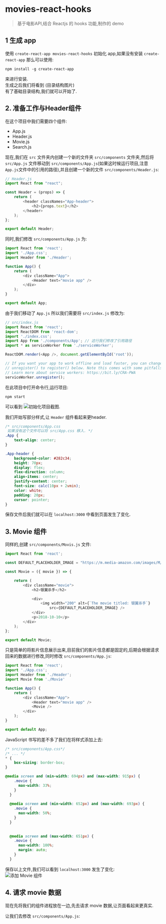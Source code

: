 # movies-react-hooks  

>基于电影API,结合 Reactjs 的 hooks 功能,制作的 demo

## 1 生成 app

使用 `create-react-app movies-react-hooks` 初始化 app,如果没有安装 `create-react-app` 那么可以使用:  

``` terminal
npm install -g create-react-app
```

来进行安装.  
生成之后我们将看到 (目录结构图片)  
有了基础目录结构,我们就可以开始了.  

## 2. 准备工作与Header组件  

在这个项目中我们需要四个组件:  

- App.js
- Header.js
- Movie.js
- Search.js

现在,我们在 `src` 文件夹内创建一个新的文件夹 `src/components` 文件夹,然后将 `src/App.js` 文件移动到 `src/components/App.js`(如果这时候运行项目,注意 `App.js`文件中的引用的路径),并且创建一个新的文件 `src/components/Header.js`:  

``` JavaScript
// Header.js
import React from "react";

const Header = (props) => {
	return (
		<header classNames="App-header">
			<h2>{props.text}</h2>
		</header>
	);
};

export default Header;
```  
同时,我们修改 `src/components/App.js` 为:

``` JavaScript
import React from 'react';
import './App.css';
import Header from './Header';

function App() {
	return (
		<div className="App">
			<Header text="movie app" />
		</div>
	);
}

export default App;

```

由于我们移动了 `App.js` 所以我们需要将 `src/index.js` 修改为:

``` JavaScript
// src/index.js
import React from 'react';
import ReactDOM from 'react-dom';
import './index.css';
import App from './components/App';	// 这行我们修改了引用路径
import * as serviceWorker from './serviceWorker';

ReactDOM.render(<App />, document.getElementById('root'));

// If you want your app to work offline and load faster, you can change
// unregister() to register() below. Note this comes with some pitfalls.
// Learn more about service workers: https://bit.ly/CRA-PWA
serviceWorker.unregister();

```  

在此项目中打开命令行,运行项目:  

``` terminal
npm start
```  

可以看到 ![初始化项目截图]().  

我们开始写部分样式,让 `Header` 组件看起来更header.  

``` css
/* src/components/App.css
 如果没有这个文件可以将 src/App.css 移入. */
.App {
	text-align: center;
}

.App-header {
	background-color: #282c34;
	height: 70px;
	display: flex;
	flex-direction: column;
	align-items: center;
	justify-content: center;
	font-size: calc(10px + 2vmin);
	color: white;
	padding: 20px;
	cursor: pointer;
}
```  

保存文件后我们就可以在 `localhost:3000` 中看到页面发生了变化.

## 3. Movie 组件

同样的,创建 `src/components/Movis.js` 文件:  

``` JavaScript
import React from 'react';

const DEFAULT_PLACEHOLDER_IMAGE = "https://m.media-amazon.com/images/M/MV5BMTczNTI2ODUwOF5BMl5BanBnXkFtZTcwMTU0NTIzMw@@._V1_SX300.jpg";

const Movie = ({ movie }) => {

	return (
		<div className="movie">
			<h2>银翼杀手</h2>

			<div>
				<img width="200" alt={`The movie titled: 银翼杀手`}
					src={DEFAULT_PLACEHOLDER_IMAGE} />
			</div>
			<p>2018-10-10</p>
		</div>
	);
};

export default Movie;
```  

只是简单的将影片信息展示出来,目前我们的影片信息都是固定的,后期会根据请求回来的数据进行修改,同时修改 `src/components/App.js`:  

``` JavaScript
import React from 'react';
import './App.css';
import Header from './Header';
import Movie from './Movie'

function App() {
	return (
		<div className="App">
			<Header text="movie app" />
			<Movie />
		</div>
	);
}

export default App;
```

JavaScript 书写的差不多了我们在将样式添加上去:

``` css
/* src/components/App.css*/
/* ... */
* {
	box-sizing: border-box;
}

@media screen and (min-width: 694px) and (max-width: 915px) {
	.movie {
	  max-width: 33%;
	}
  }
  
  @media screen and (min-width: 652px) and (max-width: 693px) {
	.movie {
	  max-width: 50%;
	}
  }
  
  
  @media screen and (max-width: 651px) {
	.movie {
	  max-width: 100%;
	  margin: auto;
	}
  }
```  

保存以上文件,我们可以看到 `localhost:3000` 发生了变化:  
![添加 Movie 组件]()

## 4. 请求 movie 数据

现在先将我们的组件进程放在一边,先去请求 movie 数据,让页面看起来更真实.  

让我们去修改 `src/components/App.js`:

``` JavaScript

```